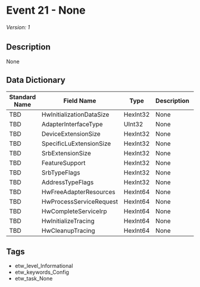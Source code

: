 # Event 21 - None
###### Version: 1

## Description
None

## Data Dictionary
|Standard Name|Field Name|Type|Description|Sample Value|
|---|---|---|---|---|
|TBD|HwInitializationDataSize|HexInt32|None|`None`|
|TBD|AdapterInterfaceType|UInt32|None|`None`|
|TBD|DeviceExtensionSize|HexInt32|None|`None`|
|TBD|SpecificLuExtensionSize|HexInt32|None|`None`|
|TBD|SrbExtensionSize|HexInt32|None|`None`|
|TBD|FeatureSupport|HexInt32|None|`None`|
|TBD|SrbTypeFlags|HexInt32|None|`None`|
|TBD|AddressTypeFlags|HexInt32|None|`None`|
|TBD|HwFreeAdapterResources|HexInt64|None|`None`|
|TBD|HwProcessServiceRequest|HexInt64|None|`None`|
|TBD|HwCompleteServiceIrp|HexInt64|None|`None`|
|TBD|HwInitializeTracing|HexInt64|None|`None`|
|TBD|HwCleanupTracing|HexInt64|None|`None`|

## Tags
* etw_level_Informational
* etw_keywords_Config
* etw_task_None